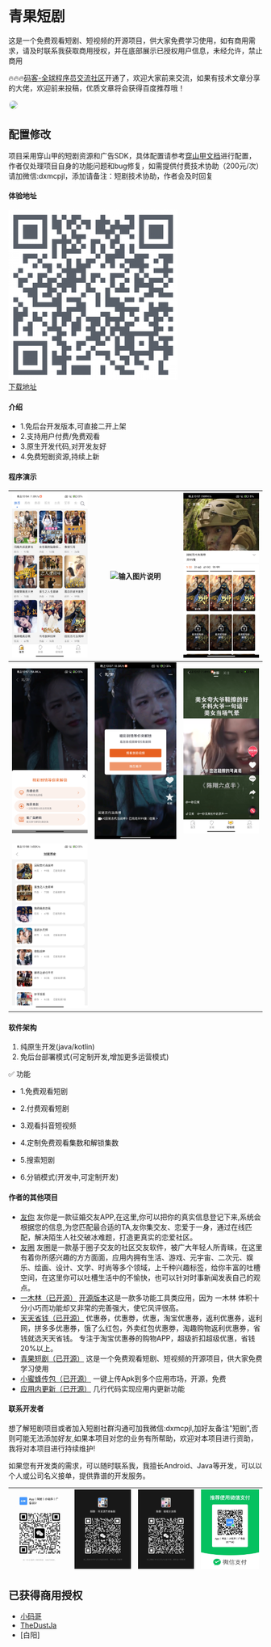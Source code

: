 # 青果短剧  
这是一个免费观看短剧、短视频的开源项目，供大家免费学习使用，如有商用需求，请及时联系我获取商用授权，并在底部展示已授权用户信息，未经允许，禁止商用

🔥🔥🔥[码客-全球程序员交流社区](https://make.dxmwl.com/)开通了，欢迎大家前来交流，如果有技术文章分享的大佬，欢迎前来投稿，优质文章将会获得百度推荐哦！

<img src="./picture/扫码_搜索联合传播样式-标准色版.png" style="border:2px solid #f4f4f4;border-radius:10px"/>

## 配置修改
项目采用穿山甲的短剧资源和广告SDK，具体配置请参考[穿山甲文档](https://www.csjplatform.com/union/media/union/download/contentDynamic)进行配置，作者仅处理项目自身的功能问题和bug修复，如需提供付费技术协助（200元/次）请加微信:dxmcpjl，添加请备注：短剧技术协助，作者会及时回复

#### 体验地址
![输入图片说明](imgs/QRCode_336.png)  
[下载地址](https://www.pgyer.com/v1AgFH)

#### 介绍

- 1.免后台开发版本,可直接二开上架
- 2.支持用户付费/免费观看
- 3.原生开发代码,对开发友好
- 4.免费短剧资源,持续上新


#### 程序演示
| ![输入图片说明](imgs/Screenshot_20240414_225543.png)  |   ![输入图片说明](imgs/Screenshot_20240414_225649.png)  |  ![输入图片说明](imgs/Screenshot_20240414_225706.png) |
|---|---|---|
| ![输入图片说明](imgs/Screenshot_20240414_225716.png)  |  ![输入图片说明](imgs/Screenshot_20240414_225724.png)   |  ![输入图片说明](imgs/Screenshot_20240414_225743.png) |
| ![输入图片说明](imgs/Screenshot_20240414_225803.png)  |   |   |

#### 软件架构

1.	纯原生开发(java/kotlin)
2.	免后台部署模式(可定制开发,增加更多运营模式)


✅ 功能

- 1.免费观看短剧

- 2.付费观看短剧

- 3.观看抖音短视频

- 4.定制免费观看集数和解锁集数

- 5.搜索短剧

- 6.分销模式(开发中,可定制开发)

#### 作者的其他项目
- [友你](https://sj.qq.com/appdetail/com.youni.mobile) 友你是一款征婚交友APP,在这里,你可以把你的真实信息登记下来,系统会根据您的信息,为您匹配最合适的TA,友你集交友、恋爱于一身，通过在线匹配，解决陌生人社交破冰难题，打造更真实的恋爱社区。
- [友圈](https://sj.qq.com/appdetail/com.youquan.mobile) 友圈是一款基于圈子交友的社区交友软件，被广大年轻人所青睐，在这里有着你所感兴趣的方方面面，应用内拥有生活、游戏、元宇宙、二次元、娱乐、绘画、设计、文学、时尚等多个领域，上千种兴趣标签，给你丰富的吐槽空间，在这里你可以吐槽生活中的不愉快，也可以针对时事新闻发表自己的观点。
- [一木林（已开源）](https://sj.qq.com/appdetail/com.yimulin.mobile) [开源版本](https://github.com/dxmwl/Yimulin)这是一款多功能工具类应用，因为 一木林 体积十分小巧而功能却又非常的完善强大，使它风评很高。
- [天天省钱（已开源）](https://sj.qq.com/appdetail/com.ttsq.mobile) 优惠券，优惠劵，优惠，淘宝优惠券，返利优惠券，返利网，拼多多优惠券，饿了么红包，外卖红包优惠劵，淘趣购物返利优惠券，省钱就选天天省钱。 专注于淘宝优惠券的购物APP，超级折扣超级优惠，省钱20%以上。
- [青果短剧（已开源）](https://github.com/dxmwl/qg_android) 这是一个免费观看短剧、短视频的开源项目，供大家免费学习使用
- [小蜜蜂传包（已开源）](https://github.com/dxmwl/new_bee_upload_app) 一键上传Apk到多个应用市场，开源，免费
- [应用内更新（已开源）](https://github.com/dxmwl/update_app_online) 几行代码实现应用内更新功能


#### 联系开发者
想了解短剧项目或者加入短剧社群沟通可加我微信:dxmcpjl,加好友备注"短剧",否则可能无法添加好友,如果本项目对您的业务有所帮助，欢迎对本项目进行资助，我将对本项目进行持续维护!

如果您有开发类的需求，可以随时联系我，我擅长Android、Java等开发，可以以个人或公司名义接单，提供靠谱的开发服务。

| ![微信图片_20241217224327.jpg](picture/微信图片_20241217224327.jpg)|![输入图片说明](picture/微信图片_20241217224556.jpg) | ![输入图片说明](picture/微信图片_20241217225013.jpg) |  ![输入图片说明](picture/微信图片_20241217225117.jpg) |
|-------------------------------------------------------------------------------------------------------|---------------------------------------------------|---|---|

## 已获得商用授权
- [小码哥](https://profile.zjurl.cn/rogue/ugc/profile/?active_tab=dongtai&app_name=news_article&device_id=65&media_id=1560010410715137&request_source=1&share_token=19d46fa6-06bb-450c-a579-4e492e2e58e8&tt_from=copy_link&user_id=6320495657&utm_campaign=client_share&utm_medium=toutiao_android&utm_source=copy_link&version_code=988&version_name=90808)
- [TheDustJa](https://github.com/TheDustJa)
- [白阳]